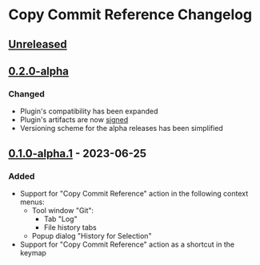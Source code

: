 <!-- Keep a Changelog guide -> https://keepachangelog.com -->

# Copy Commit Reference Changelog

## [Unreleased]

## [0.2.0-alpha]

### Changed
- Plugin's compatibility has been expanded
- Plugin's artifacts are now [signed](https://plugins.jetbrains.com/docs/intellij/plugin-signing.html)
- Versioning scheme for the alpha releases has been simplified

## [0.1.0-alpha.1] - 2023-06-25

### Added
- Support for "Copy Commit Reference" action in the following context menus:
  - Tool window "Git":
    - Tab "Log"
    - File history tabs
  - Popup dialog "History for Selection"
- Support for "Copy Commit Reference" action as a shortcut in the keymap

[Unreleased]: https://github.com/rybak/intellij-copy-commit-reference/compare/v0.2.0-alpha...HEAD
[0.2.0-alpha]: https://github.com/rybak/intellij-copy-commit-reference/compare/v0.1.0-alpha.1...v0.2.0-alpha
[0.1.0-alpha.1]: https://github.com/rybak/intellij-copy-commit-reference/commits/v0.1.0-alpha.1

